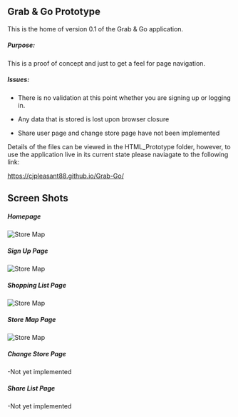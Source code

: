 ## Grab & Go Prototype

This is the home of version 0.1 of the Grab & Go application.

##### Purpose:

This is a proof of concept and just to get a feel for page navigation.

##### Issues:

- There is no validation at this point whether you are signing up or logging in.

- Any data that is stored is lost upon browser closure
- Share user page and change store page have not been implemented



Details of the files can be viewed in the HTML_Prototype folder, however, to use the application live in its current state please naviagate to the following link:

https://cjpleasant88.github.io/Grab-Go/

## Screen Shots

##### Homepage

![Store Map](https://github.com/cjpleasant88/Grab-Go/blob/master/docs/HTML_Prototype/HomePage.JPG)

##### Sign Up Page

![Store Map](https://github.com/cjpleasant88/Grab-Go/blob/master/docs/HTML_Prototype/SignUpPage.JPG)

##### Shopping List Page

![Store Map](https://github.com/cjpleasant88/Grab-Go/blob/master/docs/HTML_Prototype/ShoppingListPage.JPG)

##### Store Map Page

![Store Map](https://github.com/cjpleasant88/Grab-Go/blob/master/docs/HTML_Prototype/StoreMapPage.JPG)

##### Change Store Page

-Not yet implemented

##### Share List Page

-Not yet implemented
